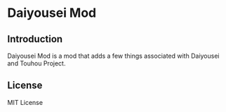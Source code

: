 # Daiyousei Mod

## Introduction

Daiyousei Mod is a mod that adds a few things associated with Daiyousei and Touhou Project.

## License

MIT License
